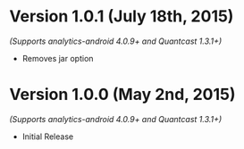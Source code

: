 Version 1.0.1 (July 18th, 2015)
==============================
*(Supports analytics-android 4.0.9+ and Quantcast 1.3.1+)*

  * Removes jar option

Version 1.0.0 (May 2nd, 2015)
==============================
*(Supports analytics-android 4.0.9+ and Quantcast 1.3.1+)*

  * Initial Release
